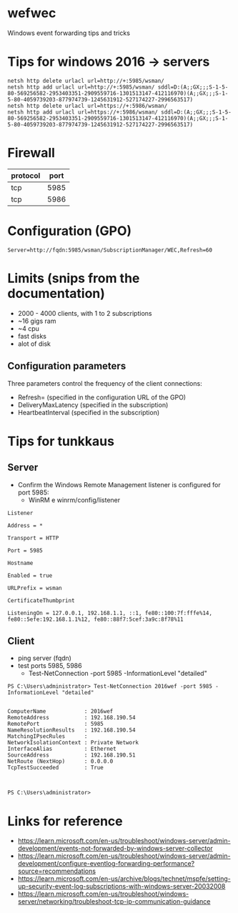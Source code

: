 # wefwec
Windows event forwarding tips and tricks

# Tips for windows 2016 -> servers

```
netsh http delete urlacl url=http://+:5985/wsman/
netsh http add urlacl url=http://+:5985/wsman/ sddl=D:(A;;GX;;;S-1-5-80-569256582-2953403351-2909559716-1301513147-412116970)(A;;GX;;;S-1-5-80-4059739203-877974739-1245631912-527174227-2996563517)
netsh http delete urlacl url=https://+:5986/wsman/
netsh http add urlacl url=https://+:5986/wsman/ sddl=D:(A;;GX;;;S-1-5-80-569256582-2953403351-2909559716-1301513147-412116970)(A;;GX;;;S-1-5-80-4059739203-877974739-1245631912-527174227-2996563517)
```

# Firewall

| protocol | port |
| --- | ---- |
| tcp | 5985 |
| tcp | 5986 |


# Configuration (GPO)
```
Server=http://fqdn:5985/wsman/SubscriptionManager/WEC,Refresh=60
```


# Limits (snips from the documentation)

- 2000 - 4000 clients, with 1 to 2 subscriptions
- ~16 gigs ram
- ~4 cpu
- fast disks
- alot of disk

## Configuration parameters

Three parameters control the frequency of the client connections:

- Refresh= (specified in the configuration URL of the GPO)
- DeliveryMaxLatency (specified in the subscription)
- HeartbeatInterval (specified in the subscription)

# Tips for tunkkaus

## Server
- Confirm the Windows Remote Management listener is configured for port 5985:
  - WinRM e winrm/config/listener

```
Listener

Address = *

Transport = HTTP

Port = 5985

Hostname

Enabled = true

URLPrefix = wsman

CertificateThumbprint

ListeningOn = 127.0.0.1, 192.168.1.1, ::1, fe80::100:7f:fffe%14, fe80::5efe:192.168.1.1%12, fe80::88f7:5cef:3a9c:8f78%11
```

## Client

- ping server (fqdn)
- test ports 5985, 5986
  - Test-NetConnection <computername> -port 5985 -InformationLevel "detailed"

```
PS C:\Users\administrator> Test-NetConnection 2016wef -port 5985 -InformationLevel "detailed"


ComputerName            : 2016wef
RemoteAddress           : 192.168.190.54
RemotePort              : 5985
NameResolutionResults   : 192.168.190.54
MatchingIPsecRules      :
NetworkIsolationContext : Private Network
InterfaceAlias          : Ethernet
SourceAddress           : 192.168.190.51
NetRoute (NextHop)      : 0.0.0.0
TcpTestSucceeded        : True



PS C:\Users\administrator>
```

# Links for reference

- https://learn.microsoft.com/en-us/troubleshoot/windows-server/admin-development/events-not-forwarded-by-windows-server-collector
- https://learn.microsoft.com/en-us/troubleshoot/windows-server/admin-development/configure-eventlog-forwarding-performance?source=recommendations
- https://learn.microsoft.com/en-us/archive/blogs/technet/mspfe/setting-up-security-event-log-subscriptions-with-windows-server-20032008
- https://learn.microsoft.com/en-us/troubleshoot/windows-server/networking/troubleshoot-tcp-ip-communication-guidance